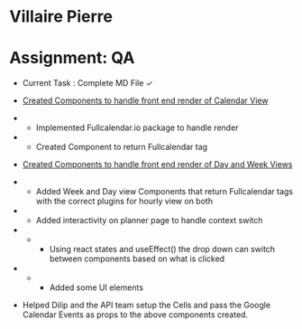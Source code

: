 # Villaire Pierre
# Assignment: QA

- Current Task : Complete MD File ✓

- [Created Components to handle front end render of Calendar View](https://github.com/Vrajs16/TaskAi/pull/34)
- - Implemented Fullcalendar.io package to handle render
- - Created Component to return Fullcalendar tag

- [Created Components to handle front end render of Day and Week Views](https://github.com/Vrajs16/TaskAi/pull/49)
- - Added Week and Day view Components that return Fullcalendar tags with the correct plugins for hourly view on both
- - Added interactivity on planner page to handle context switch
- - - Using react states and useEffect() the drop down can switch between components based on what is clicked
- - - Added some UI elements

- Helped Dilip and the API team setup the Cells and pass the Google Calendar Events as props to the above components created.
